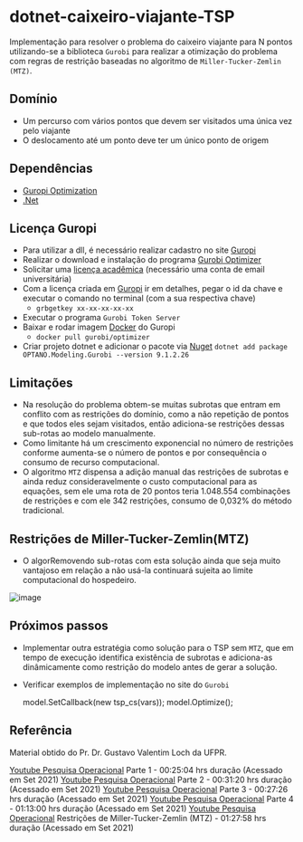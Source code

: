 # dotnet-caixeiro-viajante-TSP

Implementação para resolver o problema do caixeiro viajante para N pontos utilizando-se a biblioteca `Gurobi` para realizar a otimização do problema com regras de restrição baseadas no algoritmo de `Miller-Tucker-Zemlin (MTZ)`.

## Domínio

- Um percurso com vários pontos que devem ser visitados uma única vez pelo viajante
- O deslocamento até um ponto deve ter um único ponto de origem

## Dependências

- [Guropi Optimization](https://www.gurobi.com/)
- [.Net](https://dotnet.microsoft.com/download)

## Licença Guropi

- Para utilizar a dll, é necessário realizar cadastro no site [Guropi](https://www.gurobi.com/account/)
- Realizar o download e instalação do programa [Gurobi Optimizer](https://www.gurobi.com/downloads/gurobi-software/)
- Solicitar uma [licença acadêmica](https://www.gurobi.com/downloads/end-user-license-agreement-academic/) (necessário uma conta de email universitária)
- Com a licença criada em [Guropi](https://www.gurobi.com/downloads/licenses/) ir em detalhes, pegar o id da chave e executar o comando no terminal (com a sua respectiva chave)
  - `grbgetkey xx-xx-xx-xx-xx`
- Executar o programa `Gurobi Token Server`
- Baixar e rodar imagem [Docker](https://hub.docker.com/r/gurobi/optimizer) do Guropi
  - `docker pull gurobi/optimizer`
- Criar projeto dotnet e adicionar o pacote via [Nuget](https://www.nuget.org/packages/OPTANO.Modeling.Gurobi/)
    `dotnet add package OPTANO.Modeling.Gurobi --version 9.1.2.26`

## Limitações

- Na resolução do problema obtem-se muitas subrotas que entram em conflito com as restrições do domínio, como a não repetição de pontos e que todos eles sejam visitados, então adiciona-se restrições dessas sub-rotas ao modelo manualmente.
- Como limitante há um crescimento exponencial no número de restrições conforme aumenta-se o número de pontos e por consequência o consumo de recurso computacional.
- O algoritmo `MTZ` dispensa a adição manual das restrições de subrotas e ainda reduz consideravelmente o custo computacional para as equações, sem ele uma rota de 20 pontos teria 1.048.554 combinações de restrições e com ele 342 restrições, consumo de 0,032% do método tradicional.
  
## Restrições de Miller-Tucker-Zemlin(MTZ)

- O algorRemovendo sub-rotas com esta solução ainda que seja muito vantajoso em relação a não usá-la continuará sujeita ao limite computacional do hospedeiro.
  
![image](resources)

## Próximos passos

- Implementar outra estratégia como solução para o TSP sem `MTZ`, que em tempo de execução identifica existência de subrotas e adiciona-as dinâmicamente como restrição do modelo antes de gerar a solução.
- Verificar exemplos de implementação no site do `Gurobi`

  model.SetCallback(new tsp_cs(vars));
  model.Optimize();

## Referência

Material obtido do Pr. Dr. Gustavo Valentim Loch da UFPR.

[Youtube Pesquisa Operacional](https://youtu.be/7MDnRH97--o) Parte 1 - 00:25:04 hrs duração (Acessado em Set 2021)
[Youtube Pesquisa Operacional](https://youtu.be/VK1XOad0aa8) Parte 2 - 00:31:20 hrs duração (Acessado em Set 2021)
[Youtube Pesquisa Operacional](https://youtu.be/ExGhV4ruxoE) Parte 3 - 00:27:26 hrs duração (Acessado em Set 2021)
[Youtube Pesquisa Operacional](https://youtu.be/wqPti8ptR3I) Parte 4 - 01:13:00 hrs duração (Acessado em Set 2021)
[Youtube Pesquisa Operacional](https://youtu.be/mQ5TFXXrMtc) Restrições de Miller-Tucker-Zemlin (MTZ) - 01:27:58 hrs duração (Acessado em Set 2021)
